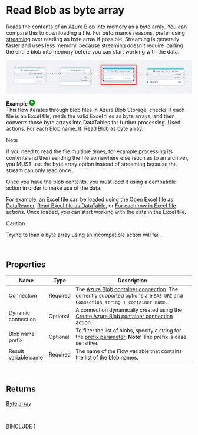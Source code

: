 # Read Blob as byte array

Reads the contents of an [Azure Blob](https://learn.microsoft.com/en-us/azure/storage/blobs/) into memory as a byte array. You can compare this to downloading a file. For peformance reasons, prefer using [streaming](read-blob-as-stream.md) over reading as byte array if possible. Streaming is generally faster and uses less memory, because streaming doesn't require loading the entire blob into memory before you can start working with the data.

![img](../../../../images/flow/read-blob-as-byte-array.PNG)

**Example** ![img](../../../../images/strz.jpg)  
This flow iterates through blob files in Azure Blob Storage, checks if each file is an Excel file, reads the valid Excel files as byte arrays, and then converts those byte arrays into DataTables for further processing. Used actions: [For each Blob name](foreach-blob-name.md), [If](../built-in/if.md). [Read Blob as byte array]().

> [!NOTE]
> If you need to read the file multiple times, for example processing its contents and then sending the file somewhere else (such as to an archive), you MUST use the byte array option instead of streaming because the stream can only read once.

Once you have the blob contents, you must _load_ it using a compatible action in order to make use of the data.

For example, an Excel file can be loaded using the [Open Excel file as DataReader](../excel/open-excel-file-as-datareader.md), [Read Excel file as DataTable](../excel/read-excel-file-as-datatable.md), or [For each row in Excel file](../excel/for-each-row.md) actions. Once loaded, you can start working with the data in the Excel file.

> [!CAUTION]
> Trying to load a byte array using an incompatible action will fail.

<br/>

## Properties

<!--prettier-ignore-->
| Name             | Type      |Description                                             |
|------------------|-----------|--------------------------------------------------------|
| Connection       | Required  | The [Azure Blob container connection](./azure-blob-container-connection.md). The currently supported options are `SAS URI` and `Connection string + container name`.    |
| Dynamic connection | Optional   | A connection dynamically created using the [Create Azure Blob container connection](./create-azure-blob-container-connection.md) action.    |
| Blob name prefix | Optional  | To filter the list of blobs, specify a string for the [prefix parameter](https://learn.microsoft.com/en-us/azure/storage/blobs/storage-blobs-list#filter-results-with-a-prefix). **Note!** The prefix is case sensitive. |
| Result variable name | Required | The name of the Flow variable that contains the list of the blob names. |

<br/>

## Returns

[Byte](https://learn.microsoft.com/en-us/dotnet/api/system.byte) [array](https://learn.microsoft.com/en-us/dotnet/csharp/language-reference/builtin-types/arrays)

<br/>

[!INCLUDE [](./__videos.md)]